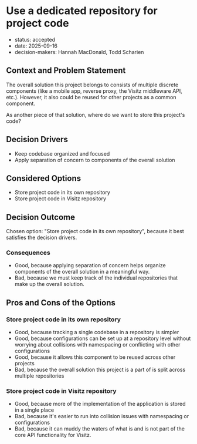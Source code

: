 [//]: # (bc-madr v0.1)
<!-- modified MADR 4.0.0 -->

# Use a dedicated repository for project code

* status: accepted
* date: 2025-09-16
* decision-makers: Hannah MacDonald, Todd Scharien

## Context and Problem Statement

The overall solution this project belongs to consists of multiple discrete components (like a mobile app, reverse proxy, the Visitz middleware API, etc.). However, it also could be reused for other projects as a common component.

As another piece of that solution, where do we want to store this project's code?

## Decision Drivers

* Keep codebase organized and focused
* Apply separation of concern to components of the overall solution

## Considered Options

* Store project code in its own repository
* Store project code in Visitz repository

## Decision Outcome

Chosen option: "Store project code in its own repository", because it best satisfies the decision drivers.

### Consequences

* Good, because applying separation of concern helps organize components of the overall solution in a meaningful way.
* Bad, because we must keep track of the individual repositories that make up the overall solution.

## Pros and Cons of the Options

### Store project code in its own repository

* Good, because tracking a single codebase in a repository is simpler
* Good, because configurations can be set up at a repository level without worrying about collisions with namespacing or conflicting with other configurations
* Good, because it allows this component to be reused across other projects
* Bad, because the overall solution this project is a part of is split across multiple repositories

### Store project code in Visitz repository

* Good, because more of the implementation of the application is stored in a single place
* Bad, because it's easier to run into collision issues with namespacing or configurations
* Bad, because it can muddy the waters of what is and is not part of the core API functionality for Visitz.
